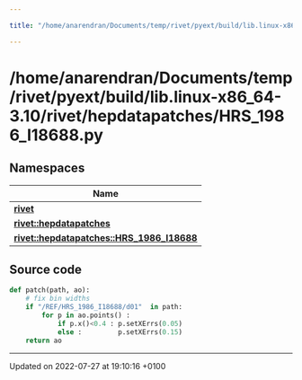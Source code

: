 ```yaml
---

title: "/home/anarendran/Documents/temp/rivet/pyext/build/lib.linux-x86_64-3.10/rivet/hepdatapatches/HRS_1986_I18688.py"

---
```


# /home/anarendran/Documents/temp/rivet/pyext/build/lib.linux-x86_64-3.10/rivet/hepdatapatches/HRS_1986_I18688.py



## Namespaces

| Name           |
| -------------- |
| **[rivet](http://example.org/namespaces/namespacerivet/)**  |
| **[rivet::hepdatapatches](http://example.org/namespaces/namespacerivet_1_1hepdatapatches/)**  |
| **[rivet::hepdatapatches::HRS_1986_I18688](http://example.org/namespaces/namespacerivet_1_1hepdatapatches_1_1hrs__1986__i18688/)**  |




## Source code

```python
def patch(path, ao):
    # fix bin widths
    if "/REF/HRS_1986_I18688/d01"  in path:
        for p in ao.points() :
            if p.x()<0.4 : p.setXErrs(0.05)
            else :         p.setXErrs(0.15)
    return ao
```


-------------------------------

Updated on 2022-07-27 at 19:10:16 +0100
